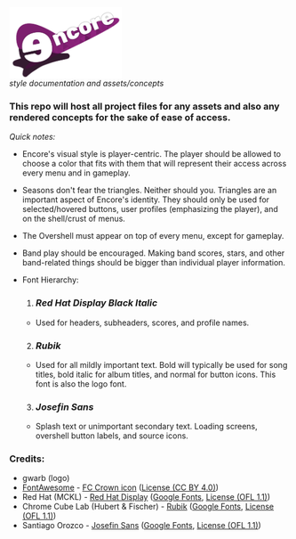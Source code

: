 <a href="url"><img src="/logo/png/encore-logo.png" align="center" height="128" width="202" ></a>    
*style documentation and assets/concepts*
 
### This repo will host all project files for any assets and also any rendered concepts for the sake of ease of access.

*Quick notes:*

- Encore's visual style is player-centric. The player should be allowed to choose a color that fits with them that will represent their access across every menu and in gameplay. 

- Seasons don't fear the triangles. Neither should you. Triangles are an important aspect of Encore's identity. They should only be used for selected/hovered buttons, user profiles (emphasizing the player), and on the shell/crust of menus.

- The Overshell must appear on top of every menu, except for gameplay. 

- Band play should be encouraged. Making band scores, stars, and other band-related things should be bigger than individual player information.

- Font Hierarchy:
  1. ### *Red Hat Display Black Italic*    
    - Used for headers, subheaders, scores, and profile names.
  2. ### *Rubik*     
    - Used for all mildly important text. Bold will typically be used for song titles, bold italic for album titles, and normal for button icons. This font is also the logo font.
  3. ### *Josefin Sans*    
    - Splash text or unimportant secondary text. Loading screens, overshell button labels, and source icons.

### Credits:

- gwarb (logo)
- [FontAwesome](https://fontawesome.com/) - [FC Crown icon](https://fontawesome.com/icons/crown?f=classic&s=solid) ([License (CC BY 4.0)](https://github.com/FortAwesome/Font-Awesome/blob/6.x/LICENSE.txt))
- Red Hat (MCKL) - [Red Hat Display](https://github.com/RedHatOfficial/RedHatFont) ([Google Fonts](https://fonts.google.com/specimen/Red+Hat+Display), [License (OFL 1.1)](https://github.com/RedHatOfficial/RedHatFont/blob/master/LICENSE)) 
- Chrome Cube Lab (Hubert & Fischer) - [Rubik](https://github.com/googlefonts/Rubik) ([Google Fonts](https://fonts.google.com/specimen/Rubik), [License (OFL 1.1)](https://github.com/googlefonts/rubik/blob/main/OFL.txt))
- Santiago Orozco - [Josefin Sans](https://github.com/googlefonts/josefinsans) ([Google Fonts](https://fonts.google.com/specimen/Josefin+Sans), [License (OFL 1.1)](https://github.com/googlefonts/josefinsans/blob/master/OFL.txt))
